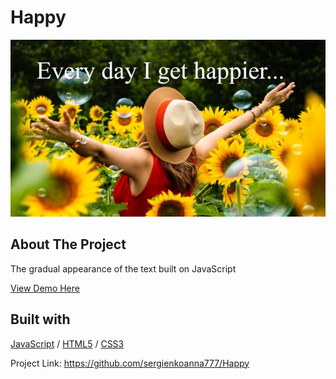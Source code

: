 # Happy

<img src="./Happy.jpg" alt="Image" width="auto">

<!-- ABOUT THE PROJECT -->
## About The Project
The gradual appearance of the text built on JavaScript
  <p>
    <a href="
https://igethappier.glitch.me">View Demo Here</a>
  </p>

## Built with 

[JavaScript](https://www.w3schools.com/javascript/) / [HTML5](https://www.w3schools.com/html/) / [CSS3](https://www.w3schools.com/css/)
  

Project Link: https://github.com/sergienkoanna777/Happy
